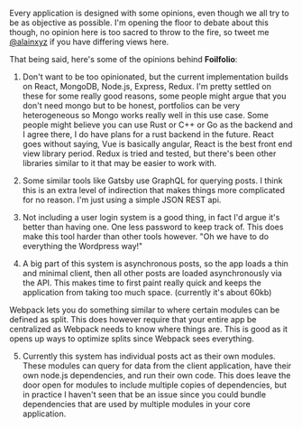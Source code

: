 Every application is designed with some opinions, even though we all try to be as objective as possible. I'm opening the floor to debate about this though, no opinion here is too sacred to throw to the fire, so tweet me [@alainxyz](https://twitter.com/alainxyz) if you have differing views here.

That being said, here's some of the opinions behind **Foilfolio**:

1. Don't want to be too opinionated, but the current implementation builds on React, MongoDB, Node.js, Express, Redux. I'm pretty settled on these for some really good reasons, some people might argue that you don't need mongo but to be honest, portfolios can be very heterogeneous so Mongo works really well in this use case. Some people might believe you can use Rust or C++ or Go as the backend and I agree there, I do have plans for a rust backend in the future. React goes without saying, Vue is basically angular, React is the best front end view library period. Redux is tried and tested, but there's been other libraries similar to it that may be easier to work with.

2. Some similar tools like Gatsby use GraphQL for querying posts. I think this is an extra level of indirection that makes things more complicated for no reason. I'm just using a simple JSON REST api.

3. Not including a user login system is a good thing, in fact I'd argue it's better than having one. One less password to keep track of. This does make this tool harder than other tools however. "Oh we have to do everything the Wordpress way!"

4. A big part of this system is asynchronous posts, so the app loads a thin and minimal client, then all other posts are loaded asynchronously via the API. This makes time to first paint really quick and keeps the application from taking too much space. (currently it's about 60kb)

Webpack lets you do something similar to where certain modules can be defined as split. This does however require that your entire app be centralized as Webpack needs to know where things are. This is good as it opens up ways to optimize splits since Webpack sees everything.

5. Currently this system has individual posts act as their own modules. These modules can query for data from the client application, have their own node.js dependencies, and run their own code. This does leave the door open for modules to include multiple copies of dependencies, but in practice I haven't seen that be an issue since you could bundle dependencies that are used by multiple modules in your core application.
